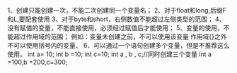 1、创建只能创建一次，不能二次创建同一个变量名；
2、对于float和long,后缀F和L,要配套使用
3、对于byte和short，右侧数值不能超过左侧类型的范围；
4、没有赋值的变量，不能直接使用，必须经过赋值后才能使用；
5、变量的使用，不能超过作用域的范围；
例如：变量未创建之前，不可以使用该变量
作用域{}之外不可以使用括号内的变量、
6、可以通过一个语句创建多个变量，但是不推荐这么使用。
int a= 10;
int b =10;
int c=10;
int a , b , c;//同时创建三个变量
int a =100,b =200,c=300;


